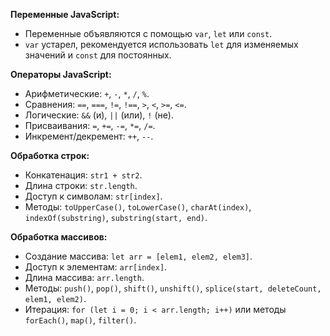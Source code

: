 **Переменные JavaScript:**
- Переменные объявляются с помощью `var`, `let` или `const`.
- `var` устарел, рекомендуется использовать `let` для изменяемых значений и `const` для постоянных.

**Операторы JavaScript:**
- Арифметические: `+`, `-`, `*`, `/`, `%`.
- Сравнения: `==`, `===`, `!=`, `!==`, `>`, `<`, `>=`, `<=`.
- Логические: `&&` (и), `||` (или), `!` (не).
- Присваивания: `=`, `+=`, `-=`, `*=`, `/=`.
- Инкремент/декремент: `++`, `--`.
  
**Обработка строк:**
- Конкатенация: `str1 + str2`.
- Длина строки: `str.length`.
- Доступ к символам: `str[index]`.
- Методы: `toUpperCase()`, `toLowerCase()`, `charAt(index)`, `indexOf(substring)`, `substring(start, end)`.

**Обработка массивов:**
- Создание массива: `let arr = [elem1, elem2, elem3]`.
- Доступ к элементам: `arr[index]`.
- Длина массива: `arr.length`.
- Методы: `push()`, `pop()`, `shift()`, `unshift()`, `splice(start, deleteCount, elem1, elem2)`.
- Итерация: `for (let i = 0; i < arr.length; i++)` или методы `forEach()`, `map()`, `filter()`.

